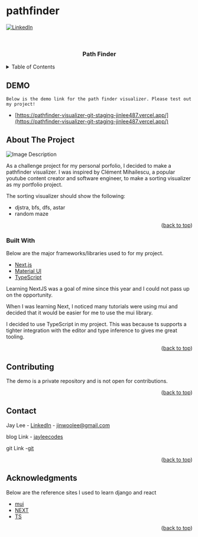 # pathfinder
<div id="top"></div>

[![LinkedIn][linkedin-shield]][linkedin-url]


<!-- PROJECT LOGO -->
<br />
<div align="center">
    <h3 align="center">Path Finder</h3>
</div>



<!-- TABLE OF CONTENTS -->
<details>
  <summary>Table of Contents</summary>
  <ol>
    <li><a href="#DEMO">DEMO</a></li>
    <li>
      <a href="#about-the-project">About The Project</a>
      <ul>
        <li><a href="#built-with">Built With</a></li>
      </ul>
    </li>
    <li><a href="#contact">Contact</a></li>
    <li><a href="#acknowledgments">Acknowledgments</a></li>
  </ol>
</details>



## DEMO 

    Below is the demo link for the path finder visualizer. Please test out my project! 

* [https://pathfinder-visualizer-git-staging-jinlee487.vercel.app/](https://pathfinder-visualizer-git-staging-jinlee487.vercel.app/)

<!-- ABOUT THE PROJECT -->
## About The Project

![Image Description](https://github.com/jinlee487/jinlee487.github.io/assets/46912607/d7d32a45-6b04-4d31-ba3d-7720b665ed65)


As a challenge project for my personal porfolio, I decided to make a pathfinder visualizer. I was inspired by Clément Mihailescu, a popular youtube content creator and software engineer, to make a sorting visualizer as my portfolio project. 

The sorting visualizer should show the following:
-	djstra, bfs, dfs, astar
-	random maze 

<p align="right">(<a href="#top">back to top</a>)</p>

### Built With

Below are the major frameworks/libraries used to for my project.

* [Next.js](https://nextjs.org/)
* [Material UI](https://mui.com/)
* [TypeScript](https://www.typescriptlang.org/)

Learning NextJS was a goal of mine since this year and I could not pass up on the opportunity.

When I was learning Next, I noticed many tutorials were using mui and decided that it would be easier for me to use the mui library. 

I decided to use TypeScript in my project. This was because ts supports a tighter integration with the editor and type inference to gives me great tooling. 

<p align="right">(<a href="#top">back to top</a>)</p>


<!-- CONTRIBUTING -->
## Contributing

The demo is a private repository and is not open for contributions. 

<p align="right">(<a href="#top">back to top</a>)</p>




<!-- CONTACT -->
## Contact

Jay Lee - [LinkedIn](linkedin-url) - jinwoolee@gmail.com

blog Link - [jayleecodes](https://jinlee487.github.io/)

git Link -[git](https://github.com/jinlee487)

<p align="right">(<a href="#top">back to top</a>)</p>



<!-- ACKNOWLEDGMENTS -->
## Acknowledgments

Below are the reference sites I used to learn django and react

* [mui](https://mui.com/)
* [NEXT](https://nextjs.org/)
* [TS](https://www.typescriptlang.org/)


<p align="right">(<a href="#top">back to top</a>)</p>


<!-- MARKDOWN LINKS & IMAGES -->
[linkedin-shield]: https://img.shields.io/badge/-LinkedIn-black.svg?style=for-the-badge&logo=linkedin&colorB=555
[linkedin-url]: https://www.linkedin.com/in/jinwoolee487/
[homepage-screenshot]: 1a8cc008-30d4-4d53-9909-a86b036d476d.png

